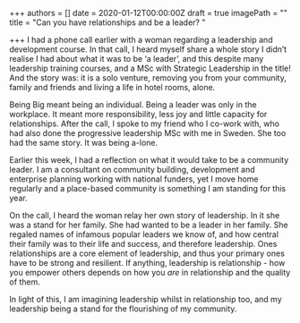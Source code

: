 +++
authors = []
date = 2020-01-12T00:00:00Z
draft = true
imagePath = ""
title = "Can you have relationships and be a leader? "

+++
I had a phone call earlier with a woman regarding a leadership and development course. In that call, I heard myself share a whole story I didn’t realise I had about what it was to be ‘a leader’, and this despite many leadership training courses, and a MSc with Strategic Leadership in the title! And the story was: it is a solo venture, removing you from your community, family and friends and living a life in hotel rooms, alone.

Being Big meant being an individual. Being a leader was only in the workplace. It meant more responsibility, less joy and little capacity for relationships. After the call, I spoke to my friend who I co-work with, who had also done the progressive leadership MSc with me in Sweden. She too had the same story. It was being a-lone.

Earlier this week, I had a reflection on what it would take to be a community leader. I am a consultant on community building, development and enterprise planning working with national funders, yet I move home regularly and a place-based community is something I am standing for this year.

On the call, I heard the woman relay her own story of leadership. In it she was a stand for her family. She had wanted to be a leader in her family. She regaled names of infamous popular leaders we know of, and how central their family was to their life and success, and therefore leadership. Ones relationships are a core element of leadership, and thus your primary ones have to be strong and resilient. If anything, leadership is relationship - how you empower others depends on how you _are_ in relationship and the quality of them.

In light of this, I am imagining leadership whilst in relationship too, and my leadership being a stand for the flourishing of my community. 